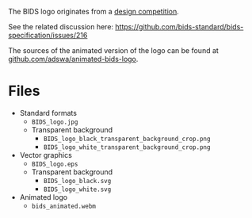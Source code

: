 The BIDS logo originates from a [design competition](https://en.99designs.de/logo-design/contests/design-brain-imaging-data-standard-logo-916110).

See the related discussion here: https://github.com/bids-standard/bids-specification/issues/216

The sources of the animated version of the logo can be found at
[github.com/adswa/animated-bids-logo](https://github.com/adswa/animated-bids-logo).

# Files
- Standard formats
    - `BIDS_logo.jpg`
    - Transparent background
        - `BIDS_logo_black_transparent_background_crop.png`
        - `BIDS_logo_white_transparent_background_crop.png`
- Vector graphics
    - `BIDS_logo.eps`
    - Transparent background
        - `BIDS_logo_black.svg`
        - `BIDS_logo_white.svg`
- Animated logo
    - `bids_animated.webm`
